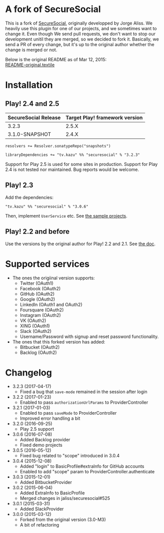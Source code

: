# A fork of SecureSocial

This is a fork of [SecureSocial](https://github.com/jaliss/securesocial), originally developped by Jorge Aliss. We heavily use this plugin for one of our projects, and we sometimes want to change it. Even though We send pull requests, we don't want to stop our development unitil they are merged, so we decided to fork it. Basically, we send a PR of every change, but it's up to the original author whether the change is merged or not.

Below is the original README as of Mar 12, 2015:  
[README-original.textile](README-original.textile)

# Installation

## Play! 2.4 and 2.5

|SecureSocial Release|Target Play! framework version|
|-------|---------------------|
|3.2.3|2.5.X|
|3.1.0-SNAPSHOT|2.4.X|

```
resolvers += Resolver.sonatypeRepo("snapshots")

libraryDependencies += "tv.kazu" %% "securesocial" % "3.2.3"
```

Support for Play 2.5 is used for some sites in production. Support for Play 2.4 is not tested nor maintained. Bug reports would be welcome.

## Play! 2.3

Add the dependencies:

```
"tv.kazu" %% "securesocial" % "3.0.6"
```

Then, implement `UserService` etc. See [the sample projects](samples/).

## Play! 2.2 and before

Use the versions by the original author for Play! 2.2 and 2.1. See [the doc](http://securesocial.ws/guide/getting-started.html).

# Supported services

* The ones the origiinal version supports:
    * Twitter (OAuth1)
    * Facebook (OAuth2)
    * GitHub (OAuth2)
    * Google (OAuth2)
    * LinkedIn (OAuth1 and OAuth2)
    * Foursquare (OAuth2)
    * Instagram (OAuth2)
    * VK (OAuth2)
    * XING (OAuth1)
    * Slack (OAuth2)
    * Username/Password with signup and reset password functionality.
* The ones that this forked version has added:
    * Bitbucket (OAuth2)
    * Backlog (OAuth2)

# Changelog

* 3.2.3 (2017-04-17)
    * Fixed a bug that `save-mode` remained in the session after login
* 3.2.2 (2017-01-23)
    * Enabled to pass `authorizationUrlParams` to ProviderController
* 3.2.1 (2017-01-03)
    * Enabled to pass `saveMode` to ProviderController
    * Improved error handling a bit
* 3.2.0 (2016-09-25)
    * Play 2.5 support
* 3.0.6 (2016-07-08)
    * Added Backlog provider
    * Fixed demo projects
* 3.0.5 (2016-05-12)
    * Fixed bug related to "scope" introduced in 3.0.4
* 3.0.4 (2015-12-08)
    * Added "login" to BasicProfile#extraInfo for GitHub accounts
	* Enabled to add "scope" param to ProviderController.authenticate
* 3.0.3 (2015-12-01)
    * Added BitbucketProvider
* 3.0.2 (2015-06-04)
    * Added ExtraInfo to BasicProfile
    * Merged changes in jaliss/securesocial#525
* 3.0.1 (2015-03-31)
    * Added SlackProvider
* 3.0.0 (2015-03-12)
    * Forked from the original version (3.0-M3)
    * A bit of refactoring
